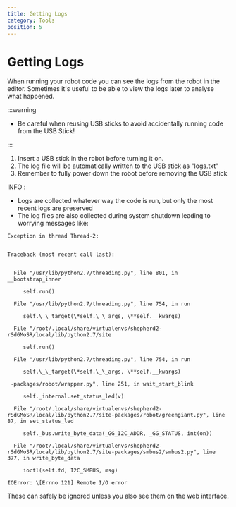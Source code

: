 ```yaml
---
title: Getting Logs
category: Tools
position: 5
---
```

# Getting Logs

When running your robot code you can see the logs from the robot in the editor. Sometimes it's useful to be able to view the logs later to analyse what happened.

:::warning

* Be careful when reusing USB sticks to avoid accidentally running code from the USB Stick!

:::

1. Insert a USB stick in the robot before turning it on.
2. The log file will be automatically written to the USB stick as "logs.txt"
3. Remember to fully power down the robot before removing the USB stick



INFO : 

* Logs are collected whatever way the code is run, but only the most recent logs are preserved
* The log files are also collected during system shutdown leading to worrying messages like:


```
Exception in thread Thread-2:


Traceback (most recent call last):


  File "/usr/lib/python2.7/threading.py", line 801, in __bootstrap_inner

     self.run()

  File "/usr/lib/python2.7/threading.py", line 754, in run

     self.\_\_target(\*self.\_\_args, \**self.__kwargs)

  File "/root/.local/share/virtualenvs/shepherd2-rSdGMoSR/local/lib/python2.7/site

     self.run()

  File "/usr/lib/python2.7/threading.py", line 754, in run

     self.\_\_target(\*self.\_\_args, \**self.__kwargs)

 -packages/robot/wrapper.py", line 251, in wait_start_blink

     self._internal.set_status_led(v)

  File "/root/.local/share/virtualenvs/shepherd2-rSdGMoSR/local/lib/python2.7/site-packages/robot/greengiant.py", line 87, in set_status_led

     self._bus.write_byte_data(_GG_I2C_ADDR, _GG_STATUS, int(on))

  File "/root/.local/share/virtualenvs/shepherd2-rSdGMoSR/local/lib/python2.7/site-packages/smbus2/smbus2.py", line 377, in write_byte_data

     ioctl(self.fd, I2C_SMBUS, msg)

IOError: \[Errno 121] Remote I/O error
```

 These can safely be ignored unless you also see them on the web interface.
